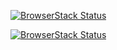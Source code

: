 


[![BrowserStack Status](https://automate.browserstack.com/badge.svg?badge_key=MWswZ2I0TDBWSW1WdmxZbE1VRkFxSWxiQzlTVW9UL2pDaDdDMmNZdktoaz0tLSs4VnI2aVdsdkNud0NMc1JRQVVuNkE9PQ==--afaac56a02faa017fa0d911e189751316cdb8031)](https://automate.browserstack.com/public-build/MWswZ2I0TDBWSW1WdmxZbE1VRkFxSWxiQzlTVW9UL2pDaDdDMmNZdktoaz0tLSs4VnI2aVdsdkNud0NMc1JRQVVuNkE9PQ==--afaac56a02faa017fa0d911e189751316cdb8031)

[![BrowserStack Status](https://automate-k8s-devcypress.bsstag.com/badge.svg?badge_key=ZTd5L1R4dnp1UTJWTzlvY3RSczZrdz09LS0zTFArMXVNTG40bjJYVnpqM1NwcG9BPT0=--ace64a18d5d4f655126a6f746f10472dabe5d0d6)](https://automate-k8s-devcypress.bsstag.com/public-build/ZTd5L1R4dnp1UTJWTzlvY3RSczZrdz09LS0zTFArMXVNTG40bjJYVnpqM1NwcG9BPT0=--ace64a18d5d4f655126a6f746f10472dabe5d0d6)
